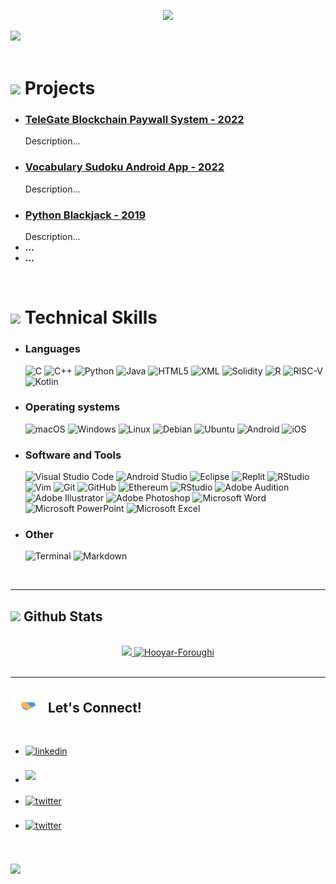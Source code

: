 <p align="center">
  <a href="https://github.com/DenverCoder1/readme-typing-svg"><img src="https://readme-typing-svg.herokuapp.com?font=Time+New+Roman&color=cyan&size=86&center=true&vCenter=true&width=2500&height=250&lines=Hello+World,+it's+Hooyar!+;I'm+Currently+a+BSc+Computing+Science+Student,+;and+I+Love+Everything+Software+Related!+;Welcome+to+my+GitHub!+"></a>
</p>

<img src="https://user-images.githubusercontent.com/73097560/115834477-dbab4500-a447-11eb-908a-139a6edaec5c.gif"><br><br>

# <img src="https://media2.giphy.com/media/QssGEmpkyEOhBCb7e1/giphy.gif?cid=ecf05e47a0n3gi1bfqntqmob8g9aid1oyj2wr3ds3mg700bl&rid=giphy.gif" width ="25"><b> Projects</b>

<p align="center">
 
- <h3><strong><a href="https://github.com/Hooyar-Foroughi/TeleGate">TeleGate Blockchain Paywall System - 2022</a></strong></h3>Description...
- <h3><strong><a href="https://github.com/Hooyar-Foroughi/Vocabulary-Sudoku">Vocabulary Sudoku Android App - 2022</a></strong></h3>Description...
- <h3><strong><a href="https://github.com/Hooyar-Foroughi/Python-Blackjack">Python Blackjack - 2019</a></strong></h3>Description...
- **...**
- **...**

<br>
	
# <img src="https://media2.giphy.com/media/QssGEmpkyEOhBCb7e1/giphy.gif?cid=ecf05e47a0n3gi1bfqntqmob8g9aid1oyj2wr3ds3mg700bl&rid=giphy.gif" width ="25"><b> Technical Skills</b>

- **<h3>Languages</h3>**
    
    ![C](https://img.shields.io/badge/C%20-%232370ED.svg?style=for-the-badge&logo=c&logoColor=white)
    ![C++](https://img.shields.io/badge/C++%20-%2300599C.svg?style=for-the-badge&logo=c%2B%2B&logoColor=white)
    ![Python](https://img.shields.io/badge/Python%20-%2314354C.svg?style=for-the-badge&logo=python&logoColor=white)
    ![Java](https://img.shields.io/badge/Java-ED8B00?style=for-the-badge&logo=java&logoColor=white)
    ![HTML5](https://img.shields.io/badge/html5-%23E34F26.svg?style=for-the-badge&logo=html5&logoColor=white)
    ![XML](https://img.shields.io/badge/XML-%23776DC3.svg?style=for-the-badge&logo=java&logoColor=white)
    ![Solidity](https://img.shields.io/badge/Solidity-%23363636.svg?style=for-the-badge&logo=solidity&logoColor=white)
    ![R](https://img.shields.io/badge/r-%23276DC3.svg?style=for-the-badge&logo=r&logoColor=white)
    ![RISC-V](https://img.shields.io/badge/RISC_V-%23123F6D.svg?style=for-the-badge&logo=java&logoColor=white)
    ![Kotlin](https://img.shields.io/badge/kotlin-%237F52FF.svg?style=for-the-badge&logo=kotlin&logoColor=white)
    
- **<h3>Operating systems</h3>**

   ![macOS](https://img.shields.io/badge/mac%20os-000000?style=for-the-badge&logo=macos&logoColor=F0F0F0)
   ![Windows](https://img.shields.io/badge/Windows-0078D6?style=for-the-badge&logo=windows&logoColor=white)
   ![Linux](https://img.shields.io/badge/Linux-FCC624?style=for-the-badge&logo=linux&logoColor=black)
   ![Debian](https://img.shields.io/badge/Debian-D70A53?style=for-the-badge&logo=debian&logoColor=white)
   ![Ubuntu](https://img.shields.io/badge/Ubuntu-E95420?style=for-the-badge&logo=ubuntu&logoColor=white)
   ![Android](https://img.shields.io/badge/Android-3DDC84?style=for-the-badge&logo=android&logoColor=white)
   ![iOS](https://img.shields.io/badge/iOS-000000?style=for-the-badge&logo=ios&logoColor=white)
       
- **<h3>Software and Tools</h3>**

    ![Visual Studio Code](https://img.shields.io/badge/Visual%20Studio%20Code-0078d7.svg?style=for-the-badge&logo=visual-studio-code&logoColor=white)
    ![Android Studio](https://img.shields.io/badge/Android%20Studio-3DDC84.svg?style=for-the-badge&logo=android-studio&logoColor=white)
    ![Eclipse](https://img.shields.io/badge/Eclipse-FE7A16.svg?style=for-the-badge&logo=Eclipse&logoColor=white)
    ![Replit](https://img.shields.io/badge/Replit-DD1200?style=for-the-badge&logo=Replit&logoColor=white)
    ![RStudio](https://img.shields.io/badge/RStudio-4285F4?style=for-the-badge&logo=rstudio&logoColor=white)
    ![Vim](https://img.shields.io/badge/VIM-%2311AB00.svg?style=for-the-badge&logo=vim&logoColor=white)
    ![Git](https://img.shields.io/badge/git-%23F05033.svg?style=for-the-badge&logo=git&logoColor=white)
    ![GitHub](https://img.shields.io/badge/github-%23121011.svg?style=for-the-badge&logo=github&logoColor=white)
    ![Ethereum](https://img.shields.io/badge/Ethereum-3C3C3D?style=for-the-badge&logo=Ethereum&logoColor=white)
    ![RStudio](https://img.shields.io/badge/RStudio-4285F4?style=for-the-badge&logo=rstudio&logoColor=white)
    ![Adobe Audition](https://img.shields.io/badge/Adobe%20Audition-9999FF.svg?style=for-the-badge&logo=Adobe%20Audition&logoColor=white)
    ![Adobe Illustrator](https://img.shields.io/badge/adobe%20illustrator-%23FF9A00.svg?style=for-the-badge&logo=adobe%20illustrator&logoColor=white)
    ![Adobe Photoshop](https://img.shields.io/badge/adobe%20photoshop-%2331A8FF.svg?style=for-the-badge&logo=adobe%20photoshop&logoColor=white)
    ![Microsoft Word](https://img.shields.io/badge/Microsoft_Word-2B579A?style=for-the-badge&logo=microsoft-word&logoColor=white)
    ![Microsoft PowerPoint](https://img.shields.io/badge/Microsoft_PowerPoint-B7472A?style=for-the-badge&logo=microsoft-powerpoint&logoColor=white)
    ![Microsoft Excel](https://img.shields.io/badge/Microsoft_Excel-217346?style=for-the-badge&logo=microsoft-excel&logoColor=white)
        
- **<h3>Other</h3>**

    ![Terminal](https://img.shields.io/badge/Terminal-%23054020?style=for-the-badge&logo=gnu-bash&logoColor=white)
    ![Markdown](https://img.shields.io/badge/markdown-%23000000.svg?style=for-the-badge&logo=markdown&logoColor=white) 

<br>
  
-----

## <img src="https://media.giphy.com/media/iY8CRBdQXODJSCERIr/giphy.gif" width="40"><b> Github Stats </b>
<br>

<div align="center">

<a href="https://github.com/Hooyar-Foroughi/">
	
  <img src="https://github-readme-stats.vercel.app/api?username=Hooyar-Foroughi&include_all_commits=true&count_private=true&show_icons=true&line_height=20&title_color=7A7ADB&icon_color=2234AE&text_color=D3D3D3&bg_color=0,000000,130F40" width="600"/>
	
  <img src="https://github-readme-stats.vercel.app/api/top-langs?username=Hooyar-Foroughi&show_icons=true&locale=en&layout=compact&line_height=20&title_color=7A7ADB&icon_color=2234AE&text_color=D3D3D3&bg_color=0,000000,130F40" width="400"  alt="Hooyar-Foroughi"/>

</a>
</div>
<br>

-----

## <img src="https://github.com/0xAbdulKhalid/0xAbdulKhalid/raw/main/assets/mdImages/handshake.gif" width ="55"><b> Let's Connect!</b>

<br>
<div align='left'>
<ul>
<li>
	
<a href="https://linkedin.com/in/Hooyar" target="_blank">
	
<img src="https://img.shields.io/badge/linkedin:  Hooyar Foroughizadeh-%2300acee.svg?color=405DE6&style=for-the-badge&logo=linkedin&logoColor=white" alt=linkedin style="margin-bottom: 5px;"/>

</a>
</li>
<br>
<li>

<a href="mailto:hooyarf@gmail.com" target="_blank">
	
<img src="https://img.shields.io/badge/gmail:  HooyarF@gmail.com-%23EA4335.svg?style=for-the-badge&logo=gmail&logoColor=white" t=mail style="margin-bottom: 5px;" />

</a>
</li>
<br>
<li>

<a href="https://twitter.com/hooyarforoughi" target="_blank">
	
<img src="https://img.shields.io/badge/twitter:  HooyarForoughi-%2300acee.svg?color=1DA1F2&style=for-the-badge&logo=twitter&logoColor=white" alt=twitter style="margin-bottom: 5px;"/>

</a>
</li>	
<br>
<li>
	
<a href="https://www.instagram.com/hooyarforoughi/" target="_blank">
	
<img src="https://img.shields.io/badge/Instagram: HooyarForoughi-%2300acee.svg?color=E4405F&style=for-the-badge&logo=instagram&logoColor=white" alt=twitter style="margin-bottom: 5px;"/>

</a>
</li>	
</ul>
</div>

<br>
<br>

<img src="https://user-images.githubusercontent.com/73097560/115834477-dbab4500-a447-11eb-908a-139a6edaec5c.gif">

<br>

<div align='center'>
